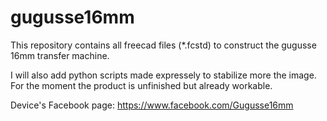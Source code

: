 # gugusse16mm

This repository contains all freecad files (*.fcstd) to construct the 
gugusse 16mm transfer machine.

I will also add python scripts made expressely to stabilize more the image.
For the moment the product is unfinished but already workable.

Device's Facebook page: https://www.facebook.com/Gugusse16mm


